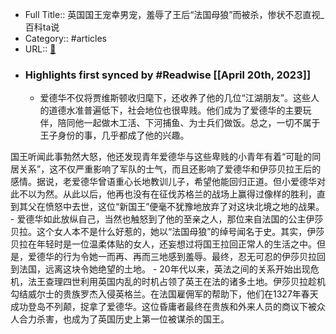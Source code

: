 - Full Title:: 英国国王宠幸男宠，羞辱了王后“法国母狼”而被杀，惨状不忍直视_百科ta说
- Category:: #articles
- URL:: [🔗](https://baike.baidu.com/tashuo/browse/content?id=5c3a2427cbc9942dcb7125dd&lemmaId=2335291&fromLemmaModule=pcBottom&lemmaTitle=%E4%BC%8A%E8%8E%8E%E8%B4%9D%E6%8B%89%E7%8E%8B%E5%90%8E&fromModule=lemma_bottom-tashuo-article)
- ### Highlights first synced by #Readwise [[April 20th, 2023]]
    - 爱德华不仅将贾维斯顿收归麾下，还收养了他的几位“江湖朋友”。这些人的道德水准普遍低下，社会地位也很卑贱。他们成为了爱德华的主要玩伴，陪同他一起做木工活、下河捕鱼、为士兵们做饭。总之，一切不属于王子身份的事，几乎都成了他的兴趣。

国王听闻此事勃然大怒，他还发现青年爱德华与这些卑贱的小青年有着“可耻的同居关系”，这不仅严重影响了军队的士气，而且还影响了爱德华和伊莎贝拉王后的感情。据说，老爱德华曾语重心长地教训儿子，希望他能回归正道。但小爱德华对此不以为然。从此以后，他再也没有在征伐苏格兰的战场上赢得过像样的胜利，直到其父在愤怒中去世，这位“新国王”便毫不犹豫地放弃了对这块北境之地的战果。
    - 爱德华如此放纵自己，当然也触怒到了他的至亲之人，那位来自法国的公主伊莎贝拉。这个女人本不是什么好惹的，她以“法国母狼”的绰号闻名于史。其实，伊莎贝拉在年轻时是一位温柔体贴的女人，还妄想过将国王拉回正常人的生活之中。但是，爱德华的行为令她一而再、再而三地感到羞辱。最终，忍无可忍的伊莎贝拉回到法国，远离这块令她绝望的土地。
    - 20年代以来，英法之间的关系开始出现危机，法王查理四世利用英国内乱的时机占领了英王在法的诸多土地。伊莎贝拉趁机勾结威尔士的贵族罗杰入侵英格兰。在法国雇佣军的帮助下，他们在1327年春天成功登岛不列颠，捉拿了爱德华。这位昏庸者最终在贵族和外来人员的商议下被众人合力杀害，也成为了英国历史上第一位被谋杀的国王。
